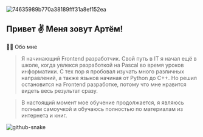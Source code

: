 ![74635989b770a38189fff31a8ef152ea](https://github.com/BarievArtem/BarievArtem/assets/159599279/f90f129d-36ef-41e6-acf5-1fdadd52c262)
 
## **Привет ✌️ Меня зовут Артём!**

👨‍💻 Обо мне
> Я начинающий Frontend разработчик. Свой путь в IT я начал ещё в школе, когда увлекся разработкой на Pascal во время уроков информатики. С тех пор я пробовал изучать много различных направлений, а также языков начиная от Python до C++. Но решил остановится на Frontend разработке, потому что мне нравится видеть весь результат сразу.

> В настоящий момент мое обучение продолжается, я являюсь полным самоучкой и обучаюсь полностью по материалам из интернета и книг.
 
 
 ![github-snake](https://github.com/BarievArtem/BarievArtem/assets/159599279/9b65580e-7d26-4f13-b58c-87b2c88bf4ac)
